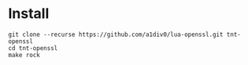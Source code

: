 # Install
```shell
git clone --recurse https://github.com/a1div0/lua-openssl.git tnt-openssl
cd tnt-openssl
make rock
```

